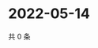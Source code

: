 # 2022-05-14

共 0 条

<!-- BEGIN WEIBO -->
<!-- 最后更新时间 Sat May 14 2022 15:21:28 GMT+0800 (China Standard Time) -->

<!-- END WEIBO -->
